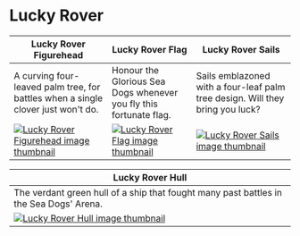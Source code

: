 # Lucky Rover

| Lucky Rover Figurehead | Lucky Rover Flag | Lucky Rover Sails |
| ---------------------- | ---------------- | ----------------- |
| A curving four-leaved palm tree, for battles when a single clover just won't do. | Honour the Glorious Sea Dogs whenever you fly this fortunate flag. | Sails emblazoned with a four-leaf palm tree design. Will they bring you luck? |
| [![Lucky Rover Figurehead image thumbnail](https://seaofthieves.wiki.gg/images/1/12/Lucky_Rover_Figurehead.png)](https://seaofthieves.wiki.gg/wiki/Lucky_Rover_Figurehead) | [![Lucky Rover Flag image thumbnail](https://seaofthieves.wiki.gg/images/5/5b/Lucky_Rover_Flag.png)](https://seaofthieves.wiki.gg/wiki/Lucky_Rover_Flag) | [![Lucky Rover Sails image thumbnail](https://seaofthieves.wiki.gg/images/9/94/Lucky_Rover_Sails.png)](https://seaofthieves.wiki.gg/wiki/Lucky_Rover_Sails) |

| Lucky Rover Hull |
| ---------------- |
| The verdant green hull of a ship that fought many past battles in the Sea Dogs' Arena. |
| [![Lucky Rover Hull image thumbnail](https://seaofthieves.wiki.gg/images/c/cd/Lucky_Rover_Hull.png)](https://seaofthieves.wiki.gg/wiki/Lucky_Rover_Hull) |
